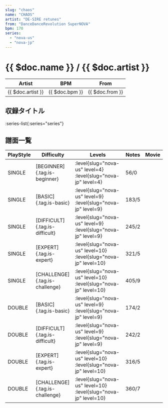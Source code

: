 ```yaml
---
slug: "chaos"
name: "CHAOS"
artist: "DE-SIRE retunes"
from: "DanceDanceRevolution SuperNOVA"
bpm: 170
series:
  - "nova-us"
  - "nova-jp"
---
```


# {{ $doc.name }} / {{ $doc.artist }}

|Artist|BPM|From|
|------|---|----|
|{{ $doc.artist }}|{{ $doc.bpm }}|{{ $doc.from }}|

## 収録タイトル

:series-list{:series="series"}

## 譜面一覧

|PlayStyle|Difficulty|Levels|Notes|Movie|
|---------|----------|------|-----|-----|
|SINGLE|[BEGINNER]{.tag.is-beginner}|:level{slug="nova-us" level=4} :level{slug="nova-jp" level=4}|56/0||
|SINGLE|[BASIC]{.tag.is-basic}|:level{slug="nova-us" level=9} :level{slug="nova-jp" level=9}|183/5||
|SINGLE|[DIFFICULT]{.tag.is-difficult}|:level{slug="nova-us" level=9} :level{slug="nova-jp" level=9}|245/2||
|SINGLE|[EXPERT]{.tag.is-expert}|:level{slug="nova-us" level=10} :level{slug="nova-jp" level=10}|321/5||
|SINGLE|[CHALLENGE]{.tag.is-challenge}|:level{slug="nova-us" level=10} :level{slug="nova-jp" level=10}|405/9||
|DOUBLE|[BASIC]{.tag.is-basic}|:level{slug="nova-us" level=9} :level{slug="nova-jp" level=9}|174/2||
|DOUBLE|[DIFFICULT]{.tag.is-difficult}|:level{slug="nova-us" level=9} :level{slug="nova-jp" level=9}|242/2||
|DOUBLE|[EXPERT]{.tag.is-expert}|:level{slug="nova-us" level=10} :level{slug="nova-jp" level=10}|316/5||
|DOUBLE|[CHALLENGE]{.tag.is-challenge}|:level{slug="nova-us" level=10} :level{slug="nova-jp" level=10}|360/7||
